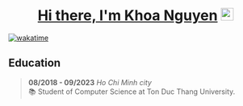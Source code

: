 <div align="center">
   <h1><a color="red" href="https://github.com/dangkhoa99" alt="Khoa Nguyen">Hi there, I'm Khoa Nguyen</a> <img src="https://media.giphy.com/media/hvRJCLFzcasrR4ia7z/giphy.gif" width="25px"></h1>
</div>

[![wakatime](https://wakatime.com/badge/user/59d3bede-a3d8-48c0-b7fa-f17b1a9a134b.svg)](https://wakatime.com/@59d3bede-a3d8-48c0-b7fa-f17b1a9a134b "Total time coded since Nov 16 2022")


<h2>Education </h2>

> **08/2018 - 09/2023** _Ho Chi Minh city_ \
> 📚 Student of Computer Science at Ton Duc Thang University. 

<!--
**dangkhoa99/dangkhoa99** is a ✨ _special_ ✨ repository because its `README.md` (this file) appears on your GitHub profile.

Here are some ideas to get you started:

- 🔭 I’m currently working on ...
- 🌱 I’m currently learning ...
- 👯 I’m looking to collaborate on ...
- 🤔 I’m looking for help with ...
- 💬 Ask me about ...
- 📫 How to reach me: ...
- 😄 Pronouns: ...
- ⚡ Fun fact: ...
-->
